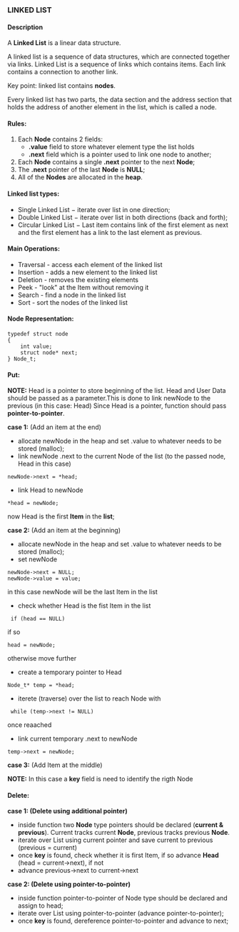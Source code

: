### LINKED LIST

#### Description

A **Linked List** is a linear data structure.

A linked list is a sequence of data structures, which are connected together via links.
Linked List is a sequence of links which contains items. Each link contains a connection
to another link.

Key point: linked list contains **nodes**.
 
Every linked list has two parts, the data section and the address section that holds the 
address of another element in the list, which is called a node.

#### Rules:

1. Each **Node** contains 2 fields:
    * **.value** field to store whatever element type the list holds
    * **.next** field which is a pointer used to link one node to another;
2. Each **Node** contains a single **.next** pointer to the next **Node**;
3. The **.next** pointer of the last **Node** is **NULL**;
4. All of the **Nodes** are allocated in the **heap**.

#### Linked list types:

* Single Linked List − iterate over list in one direction;
* Double Linked List − iterate over list in both directions (back and forth);
* Circular Linked List − Last item contains link of the first element as next and
the first element has a link to the last element as previous.

#### Main Operations:

* Traversal - access each element of the linked list
* Insertion - adds a new element to the linked list
* Deletion - removes the existing elements
* Peek - "look" at the Item without removing it
* Search - find a node in the linked list
* Sort - sort the nodes of the linked list

#### Node Representation:

```
typedef struct node
{
    int value;
    struct node* next;
} Node_t;
```

#### Put:

**NOTE:** Head is a pointer to store beginning of the list.
Head and User Data should be passed as a parameter.This is done to link newNode to the previous (in this case: Head)
Since Head is a pointer, function should pass **pointer-to-pointer**.

**case 1:** (Add an item at the end)
* allocate newNode in the heap and set .value to whatever needs to be stored (malloc);
* link newNode .next to the current Node of the list (to the passed node, Head in this case)
```
newNode->next = *head;
```
* link Head to newNode 
```
*head = newNode;
```
now Head is the first **Item** in the **list**;

**case 2:** (Add an item at the beginning)
* allocate newNode in the heap and set .value to whatever needs to be stored (malloc);
* set newNode 
```
newNode->next = NULL;
newNode->value = value;
```
in this case newNode will be the last Item in the list

* check whether Head is the fist Item in the list 
```
 if (head == NULL)
```
 if so 
```
head = newNode; 
```
otherwise move further

* create a temporary pointer to Head 
```
Node_t* temp = *head;
```
* iterete (traverse) over the list to reach Node with
```
 while (temp->next != NULL)
```
once reaached 
* link current temporary .next to newNode 
```
temp->next = newNode;
```

**case 3:** (Add Item at the middle)

**NOTE:** In this case a **key** field is need to identify the rigth Node

#### Delete:

**case 1: (Delete using additional pointer)**

* inside function two **Node** type pointers should be declared (**current & previous**). 
Current tracks current **Node**, previous tracks previous **Node**.
* iterate over List using current pointer and save current to previous (previous = current)
* once **key** is found, check whether it is first Item, if so advance **Head** (head = current->next), if not
* advance previous->next to current->next

**case 2: (Delete using pointer-to-pointer)**

* inside function pointer-to-pointer of Node type should be declared and assign to head;
* iterate over List using pointer-to-pointer (advance pointer-to-pointer);
* once **key** is found, dereference pointer-to-pointer and advance to next;

